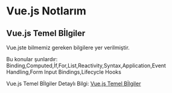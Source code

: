 # Vue.js Notlarım

## Vue.js Temel Bİlgiler
Vue.jste bilmemiz gereken bilgilere yer verilmiştir.

Bu konular şunlardır: Binding,Computed,İf,For,List,Reactivity,Syntax,Application,Event Handling,Form Input Bindings,Lifecycle Hooks  

 Vue.js Temel Bİlgiler Detaylı Bilgi: [Vue.js Temel Bİlgiler](https://github.com/kaankaltakkiran/Linux_notlarim/tree/main/vue.js_notlar%C4%B1m/temel_bilgiler)
